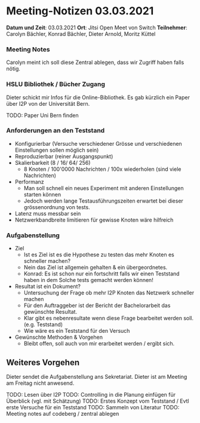 # Meeting-Notizen 03.03.2021

**Datum und Zeit**: 03.03.2021
**Ort**: Jitsi Open Meet von Switch
**Teilnehmer**: Carolyn Bächler, Konrad Bächler, Dieter Arnold, Moritz Küttel

### Meeting Notes

Carolyn meint ich soll diese Zentral ablegen, dass wir Zugriff haben falls nötig.

### HSLU Bibliothek / Bücher Zugang

Dieter schickt mir Infos für die Online-Bibliothek.
Es gab kürzlich ein Paper über I2P von der Universität Bern.

TODO: Paper Uni Bern finden

### Anforderungen an den Teststand

 - Konfigurierbar (Versuche verschiedener Grösse und verschiedenen Einstellungen sollen möglich sein)
 - Reproduzierbar (reiner Ausgangspunkt)
 - Skalierbarkeit (8 / 16/ 64/ 256)
    - 8 Knoten / 100'0000 Nachrichten / 100x wiederholen (sind viele Nachrichten)
 - Performanz 
    - Man soll schnell ein neues Experiment mit anderen Einstellungen starten können
    - Jedoch werden lange Testausführungszeiten erwartet bei dieser grössenordnung von tests.
 - Latenz muss messbar sein
 - Netzwerkbandbreite limitieren für gewisse Knoten wäre hilfreich

###  Aufgabenstellung

- Ziel
  - Ist es Ziel ist es die Hypothese zu testen das mehr Knoten es schneller machen?
  - Nein das Ziel ist allgemein gehalten & ein übergeordnetes.
  - Konrad: Es ist schon nur ein fortschritt falls wir einen Teststand haben in dem Solche tests gemacht werden können!
- Resultat ist ein Dokument?
  - Untersuchung der Frage ob mehr I2P Knoten das Netzwerk schneller machen
  - Für den Auftraggeber ist der Bericht der Bachelorarbeit das gewünschte Resultat.
  - Klar gibt es nebenresultate wenn diese Frage bearbeitet werden soll. (e.g. Teststand)
  - Wie wäre es ein Teststand für den Versuch
- Gewünschte Methoden & Vorgehen
  - Bleibt offen, soll auch von mir erarbeitet werden / ergibt sich.

## Weiteres Vorgehen

Dieter sendet die Aufgabenstellung ans Sekretariat. Dieter ist am Meeting am Freitag nicht anwesend.

TODO: Lesen über I2P
TODO: Controlling in die Planung einfügen für Überblick (vgl. mit Schätzung)
TODO: Erstes Konzept vom Teststand / Evtl erste Versuche für ein Teststand
TODO: Sammeln von Literatur
TODO: Meeting notes auf codeberg / zentral ablegen
